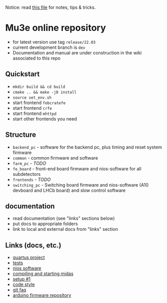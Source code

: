 Notice: read [this file](notes.md) for notes, tips & tricks.

# Mu3e online repository

- for latest version use tag `release/22.03`
- current development branch is `dev`
- Documentation and manual are under construction in the wiki associated to this repo

## Quickstart

- `mkdir build && cd build`
- `cmake .. && make -j8 install`
- `source set_env.sh`
- start frontend `febcratefe`
- start frontend `crfe`
- start frontend `mhttpd`
- start other frontends you need

## Structure

- `backend_pc` - software for the backend pc, plus timing and reset system firmware
- `common` - common firmware and software
- `farm_pc` - _TODO_
- `fe_board` - front-end board firmware and nios-software for all subdetectors
- `frontends` - _TODO_
- `switching_pc` - Switching board firmware and nios-software (A10 devboard and LHCb board) and slow control software

## documentation

- read documentation (see "links" sections below)
- put docs to appropriate folders
- link to local and external docs from "links" section

## Links (docs, etc.)

- [quartus project](docs/quartus.md)
- [tests](docs/tests.md)
- [nios software](docs/nios.md)
- [compiling and starting midas](docs/midas.md)
- [setup #1](docs/setup1.md)
- [code style](docs/style.md)
- [git faq](docs/git.md)
- [arduino firmware repository](https://github.com/uob-hep-cad/mu3e)
